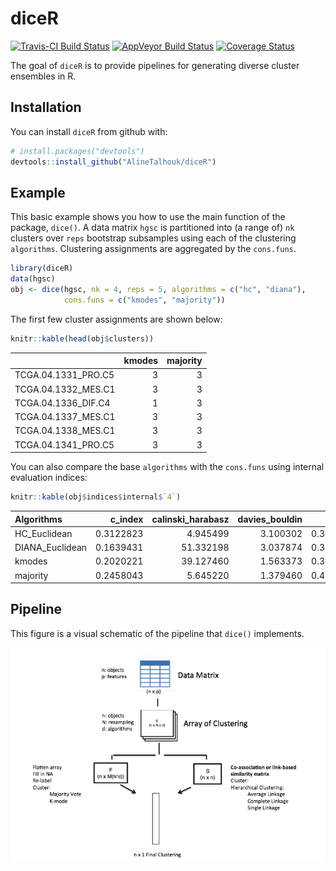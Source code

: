 
<!-- README.md is generated from README.Rmd. Please edit that file -->
diceR
=====

[![Travis-CI Build Status](https://travis-ci.com/AlineTalhouk/diceR.svg?token=R9saDTyWyg3zsFXfoa1H&branch=master)](https://travis-ci.com/AlineTalhouk/diceR) [![AppVeyor Build Status](https://ci.appveyor.com/api/projects/status/github/AlineTalhouk/diceR?branch=master&svg=true)](https://ci.appveyor.com/project/dchiu911/diceR) [![Coverage Status](https://codecov.io/gh/AlineTalhouk/diceR/branch/master/graph/badge.svg)](https://codecov.io/gh/AlineTalhouk/diceR?branch=master)

The goal of `diceR` is to provide pipelines for generating diverse cluster ensembles in R.

Installation
------------

You can install `diceR` from github with:

``` r
# install.packages("devtools")
devtools::install_github("AlineTalhouk/diceR")
```

Example
-------

This basic example shows you how to use the main function of the package, `dice()`. A data matrix `hgsc` is partitioned into (a range of) `nk` clusters over `reps` bootstrap subsamples using each of the clustering `algorithms`. Clustering assignments are aggregated by the `cons.funs`.

``` r
library(diceR)
data(hgsc)
obj <- dice(hgsc, nk = 4, reps = 5, algorithms = c("hc", "diana"),
            cons.funs = c("kmodes", "majority"))
```

The first few cluster assignments are shown below:

``` r
knitr::kable(head(obj$clusters))
```

|                      |  kmodes|  majority|
|----------------------|-------:|---------:|
| TCGA.04.1331\_PRO.C5 |       3|         3|
| TCGA.04.1332\_MES.C1 |       3|         3|
| TCGA.04.1336\_DIF.C4 |       1|         3|
| TCGA.04.1337\_MES.C1 |       3|         3|
| TCGA.04.1338\_MES.C1 |       3|         3|
| TCGA.04.1341\_PRO.C5 |       3|         3|

You can also compare the base `algorithms` with the `cons.funs` using internal evaluation indices:

``` r
knitr::kable(obj$indices$internal$`4`)
```

| Algorithms       |   c\_index|  calinski\_harabasz|  davies\_bouldin|       dunn|  mcclain\_rao|       pbm|    sd\_dis|  ray\_turi|        tau|      gamma|    g\_plus|  silhouette|     s\_dbw|  Compactness|  Connectivity|
|:-----------------|----------:|-------------------:|----------------:|----------:|-------------:|---------:|----------:|----------:|----------:|----------:|----------:|-----------:|----------:|------------:|-------------:|
| HC\_Euclidean    |  0.3122823|            4.945499|         3.100302|  0.3025234|     0.8237540|  38.34704|  0.1795670|  3.0886000|  0.1992999|  0.5598731|  0.0278858|   0.0300838|        NaN|     24.81662|      49.69405|
| DIANA\_Euclidean |  0.1639431|           51.332198|         3.037874|  0.3348103|     0.8077658|  32.92726|  0.2034291|  3.1687896|  0.4271483|  0.6216897|  0.0892952|   0.0700862|        NaN|     22.05147|     227.34841|
| kmodes           |  0.2020221|           39.127460|         1.563373|  0.3352598|     0.8254116|  49.27019|  0.1046540|  1.1356906|  0.3907289|  0.5528538|  0.1116735|         NaN|  0.7207352|     22.66419|     148.61865|
| majority         |  0.2458043|            5.645220|         1.379460|  0.4315581|     0.7781939|  96.93674|  0.0948754|  0.8261741|  0.2221915|  0.7330421|  0.0122634|         NaN|  0.7224928|     24.70600|      24.35079|

Pipeline
--------

This figure is a visual schematic of the pipeline that `dice()` implements.

![Ensemble Clustering pipeline.](man/figures/pipeline.png)
